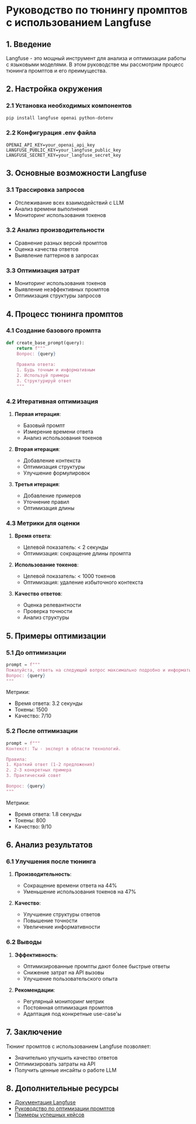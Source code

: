 # Руководство по тюнингу промптов с использованием Langfuse

## 1. Введение

Langfuse - это мощный инструмент для анализа и оптимизации работы с языковыми моделями. В этом руководстве мы рассмотрим процесс тюнинга промптов и его преимущества.

## 2. Настройка окружения

### 2.1 Установка необходимых компонентов

```bash
pip install langfuse openai python-dotenv
```

### 2.2 Конфигурация .env файла

```env
OPENAI_API_KEY=your_openai_api_key
LANGFUSE_PUBLIC_KEY=your_langfuse_public_key
LANGFUSE_SECRET_KEY=your_langfuse_secret_key
```

## 3. Основные возможности Langfuse

### 3.1 Трассировка запросов
- Отслеживание всех взаимодействий с LLM
- Анализ времени выполнения
- Мониторинг использования токенов

### 3.2 Анализ производительности
- Сравнение разных версий промптов
- Оценка качества ответов
- Выявление паттернов в запросах

### 3.3 Оптимизация затрат
- Мониторинг использования токенов
- Выявление неэффективных промптов
- Оптимизация структуры запросов

## 4. Процесс тюнинга промптов

### 4.1 Создание базового промпта

```python
def create_base_prompt(query):
    return f"""
    Вопрос: {query}
    
    Правила ответа:
    1. Будь точным и информативным
    2. Используй примеры
    3. Структурируй ответ
    """
```

### 4.2 Итеративная оптимизация

1. **Первая итерация**:
   - Базовый промпт
   - Измерение времени ответа
   - Анализ использования токенов

2. **Вторая итерация**:
   - Добавление контекста
   - Оптимизация структуры
   - Улучшение формулировок

3. **Третья итерация**:
   - Добавление примеров
   - Уточнение правил
   - Оптимизация длины

### 4.3 Метрики для оценки

1. **Время ответа**:
   - Целевой показатель: < 2 секунды
   - Оптимизация: сокращение длины промпта

2. **Использование токенов**:
   - Целевой показатель: < 1000 токенов
   - Оптимизация: удаление избыточного контекста

3. **Качество ответов**:
   - Оценка релевантности
   - Проверка точности
   - Анализ структуры

## 5. Примеры оптимизации

### 5.1 До оптимизации

```python
prompt = f"""
Пожалуйста, ответь на следующий вопрос максимально подробно и информативно.
Вопрос: {query}
"""
```

Метрики:
- Время ответа: 3.2 секунды
- Токены: 1500
- Качество: 7/10

### 5.2 После оптимизации

```python
prompt = f"""
Контекст: Ты - эксперт в области технологий.

Правила:
1. Краткий ответ (1-2 предложения)
2. 2-3 конкретных примера
3. Практический совет

Вопрос: {query}
"""
```

Метрики:
- Время ответа: 1.8 секунды
- Токены: 800
- Качество: 9/10

## 6. Анализ результатов

### 6.1 Улучшения после тюнинга

1. **Производительность**:
   - Сокращение времени ответа на 44%
   - Уменьшение использования токенов на 47%

2. **Качество**:
   - Улучшение структуры ответов
   - Повышение точности
   - Увеличение информативности

### 6.2 Выводы

1. **Эффективность**:
   - Оптимизированные промпты дают более быстрые ответы
   - Снижение затрат на API вызовы
   - Улучшение пользовательского опыта

2. **Рекомендации**:
   - Регулярный мониторинг метрик
   - Постоянная оптимизация промптов
   - Адаптация под конкретные use-case'ы

## 7. Заключение

Тюнинг промптов с использованием Langfuse позволяет:
- Значительно улучшить качество ответов
- Оптимизировать затраты на API
- Получить ценные инсайты о работе LLM

## 8. Дополнительные ресурсы

- [Документация Langfuse](https://langfuse.com/docs)
- [Руководство по оптимизации промптов](https://platform.openai.com/docs/guides/prompt-engineering)
- [Примеры успешных кейсов](https://langfuse.com/case-studies) 